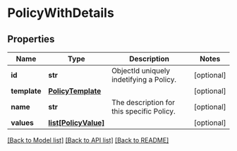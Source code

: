 # PolicyWithDetails

## Properties
Name | Type | Description | Notes
------------ | ------------- | ------------- | -------------
**id** | **str** | ObjectId uniquely indetifying a Policy. | [optional] 
**template** | [**PolicyTemplate**](PolicyTemplate.md) |  | [optional] 
**name** | **str** | The description for this specific Policy. | [optional] 
**values** | [**list[PolicyValue]**](PolicyValue.md) |  | [optional] 

[[Back to Model list]](../README.md#documentation-for-models) [[Back to API list]](../README.md#documentation-for-api-endpoints) [[Back to README]](../README.md)


